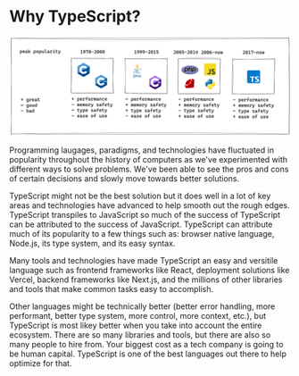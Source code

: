 # Why TypeScript?

![programming languages](./programming_languages.png)

Programming laugages, paradigms, and technologies have fluctuated in popularity throughout the history of computers as we've experimented with different ways to solve problems. We've been able to see the pros and cons of certain decisions and slowly move towards better solutions.

TypeScript might not be the best solution but it does well in a lot of key areas and technologies have advanced to help smooth out the rough edges. TypeScript transpiles to JavaScript so much of the success of TypeScript can be attributed to the success of JavaScript. TypeScript can attribute much of its popularity to a few things such as: browser native language, Node.js, its type system, and its easy syntax. 

Many tools and technologies have made TypeScript an easy and versitile language such as frontend frameworks like React, deployment solutions like Vercel, backend frameworks like Next.js, and the millions of other libraries and tools that make common tasks easy to accomplish.

Other languages might be technically better (better error handling, more performant, better type system, more control, more context, etc.), but TypeScript is most likey better when you take into account the entire ecosystem. There are so many libraries and tools, but there are also so many people to hire from. Your biggest cost as a tech company is going to be human capital. TypeScript is one of the best languages out there to help optimize for that. 